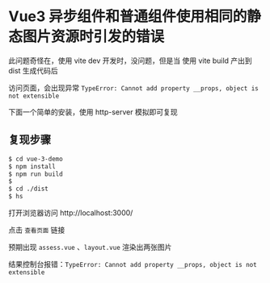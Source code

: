Vue3 异步组件和普通组件使用相同的静态图片资源时引发的错误
===

此问题奇怪在，使用 vite dev 开发时，没问题，但是当 使用 vite build 产出到 dist 生成代码后

访问页面，会出现异常 `TypeError: Cannot add property __props, object is not extensible`

下面一个简单的安装，使用 http-server 模拟即可复现

复现步骤
----
```bash
$ cd vue-3-demo
$ npm install
$ npm run build
$
$ cd ./dist
$ hs
```
打开浏览器访问 http://localhost:3000/

点击 `查看页面` 链接

预期出现 `assess.vue` 、`layout.vue` 渲染出两张图片

结果控制台报错：`TypeError: Cannot add property __props, object is not extensible`
